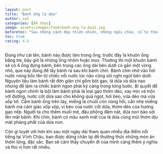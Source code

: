 ```yaml
---
layout: post
title: "Bánh ống lá dứa"
author: sal
categories: [ẩm thực]
image: assets/images/food/banh-ong-la-dua1.jpg
beforetoc: "Sau những cảnh đẹp thiên nhiên, những ngôi chùa, cổ tự theo nhiều nét phong cách đặc trưng thì bạn không thể bỏ qua những món ăn ngon mang đậm bản sắc của người dân địa phương, ngoài các món hải sản tươi ngon thì vẫn còn những món ăn đặc biệt khác để bạn nhớ mãi hương vị khi đến Vinh Châu"
toc: true
rating: 4.5
---
```


<p>Đúng như cái tên, bánh này được làm trong ống, trước đây là khuôn ống bằng tre, bây giờ là những ống nhôm hoặc inox. Thường thì một khuôn bánh sẽ có 4 ống đựng bánh, bên trong các ống dài bên dưới có gắn một vòng nhỏ, que này dùng để lấy bánh ra sau khi bánh chín. Bánh chín nhờ vào hơi nước nóng bốc lên từ chiếc nồi nước lúc nào cũng sôi nghi ngút bên dưới. Nguyên liệu làm bánh rất đơn giản chỉ gồm bột gạo, lá dứa và dừa nạo nhưng để làm ra chiếc bánh ngon phải kỹ càng trong từng bước. Bí quyết để bánh ngon chính là bột làm bánh phải là loại gạo thơm dẻo, xay mịn và trộn với đường, nước cốt dừa sao cho không quá ngọt, hơi béo, vừa dẻo mà vừa xốp tơi. Cầm bánh ống trên tay, miếng lá chuối còn nóng hổi, cắn nhẹ miếng bánh mà cảm giác xốp xộp, vị béo của nước cốt dừa, thơm dẻo của hương gạo nếp. Người ta cho thêm muối mè, đậu phộng đâm nát, dừa non bào sợi lên mặt bánh. Khi chín, bánh có màu xanh mát của lá dứa cùng mùi thơm dịu mát phảng phất của dừa non. </p>

<p>Còn gì tuyệt vời hơn khi sau một ngày dài tham quan nhiều địa điểm nổi tiếng tại Vĩnh Châu, bạn được dừng chân lại để thưởng thức những món ăn thơm lừng, đặc sắc. Bạn sẽ cảm thấy chuyến đi của mình càng thêm ý nghĩa và thú vị hơn rất nhiều.</p>
